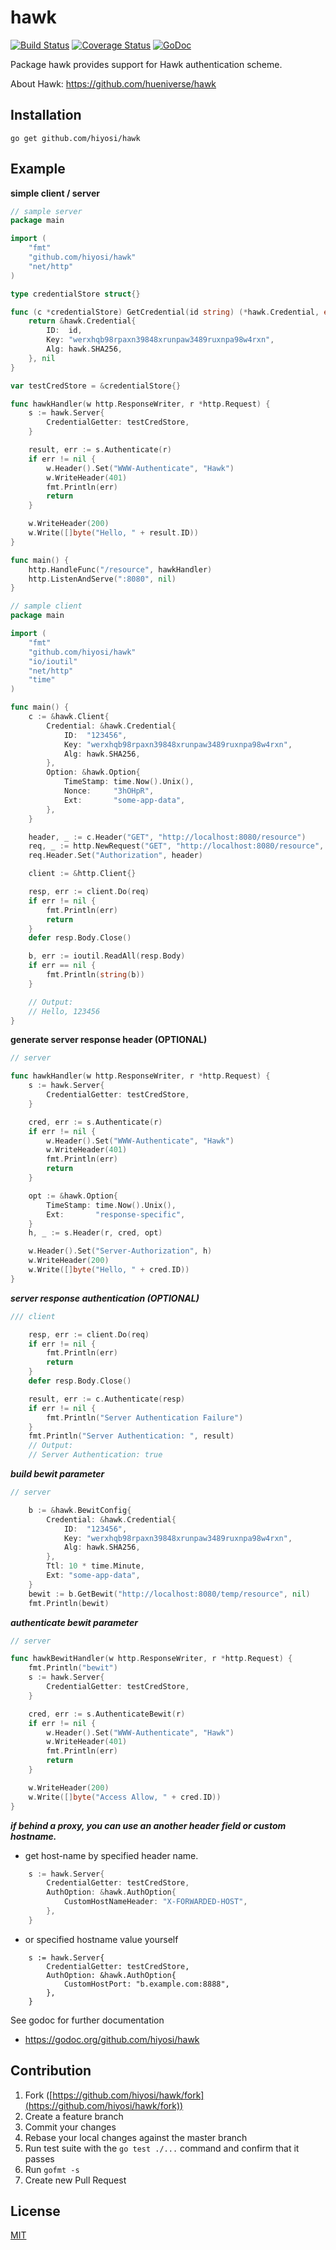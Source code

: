 # hawk
[![Build Status](https://travis-ci.org/hiyosi/hawk.svg?branch=master)](https://travis-ci.org/hiyosi/hawk)
[![Coverage Status](https://coveralls.io/repos/github/hiyosi/hawk/badge.svg?branch=master)](https://coveralls.io/github/hiyosi/hawk?branch=master)
[![GoDoc](https://godoc.org/github.com/hiyosi/hawk?status.svg)](https://godoc.org/github.com/hiyosi/hawk)

Package hawk provides support for Hawk authentication scheme.

About Hawk: https://github.com/hueniverse/hawk

## Installation

```
go get github.com/hiyosi/hawk
```

## Example

**simple client / server**

```.go
// sample server
package main

import (
	"fmt"
	"github.com/hiyosi/hawk"
	"net/http"
)

type credentialStore struct{}

func (c *credentialStore) GetCredential(id string) (*hawk.Credential, error) {
	return &hawk.Credential{
		ID:  id,
		Key: "werxhqb98rpaxn39848xrunpaw3489ruxnpa98w4rxn",
		Alg: hawk.SHA256,
	}, nil
}

var testCredStore = &credentialStore{}

func hawkHandler(w http.ResponseWriter, r *http.Request) {
	s := hawk.Server{
		CredentialGetter: testCredStore,
	}

	result, err := s.Authenticate(r)
	if err != nil {
		w.Header().Set("WWW-Authenticate", "Hawk")
		w.WriteHeader(401)
		fmt.Println(err)
		return
	}

	w.WriteHeader(200)
	w.Write([]byte("Hello, " + result.ID))
}

func main() {
	http.HandleFunc("/resource", hawkHandler)
	http.ListenAndServe(":8080", nil)
}
```

```.go
// sample client
package main

import (
	"fmt"
	"github.com/hiyosi/hawk"
	"io/ioutil"
	"net/http"
	"time"
)

func main() {
	c := &hawk.Client{
		Credential: &hawk.Credential{
			ID:  "123456",
			Key: "werxhqb98rpaxn39848xrunpaw3489ruxnpa98w4rxn",
			Alg: hawk.SHA256,
		},
		Option: &hawk.Option{
			TimeStamp: time.Now().Unix(),
			Nonce:     "3hOHpR",
			Ext:       "some-app-data",
		},
	}

	header, _ := c.Header("GET", "http://localhost:8080/resource")
	req, _ := http.NewRequest("GET", "http://localhost:8080/resource", nil)
	req.Header.Set("Authorization", header)

	client := &http.Client{}

	resp, err := client.Do(req)
	if err != nil {
		fmt.Println(err)
		return
	}
	defer resp.Body.Close()

	b, err := ioutil.ReadAll(resp.Body)
	if err == nil {
		fmt.Println(string(b))
	}

	// Output:
	// Hello, 123456
}

```
**generate server response header (OPTIONAL)**

```.go
// server

func hawkHandler(w http.ResponseWriter, r *http.Request) {
	s := hawk.Server{
		CredentialGetter: testCredStore,
	}

	cred, err := s.Authenticate(r)
	if err != nil {
		w.Header().Set("WWW-Authenticate", "Hawk")
		w.WriteHeader(401)
		fmt.Println(err)
		return
	}

	opt := &hawk.Option{
		TimeStamp: time.Now().Unix(),
		Ext:       "response-specific",
	}
	h, _ := s.Header(r, cred, opt)

	w.Header().Set("Server-Authorization", h)
	w.WriteHeader(200)
	w.Write([]byte("Hello, " + cred.ID))
}
```

***server response authentication (OPTIONAL)***

```.go
/// client

	resp, err := client.Do(req)
	if err != nil {
		fmt.Println(err)
		return
	}
	defer resp.Body.Close()

	result, err := c.Authenticate(resp)
	if err != nil {
		fmt.Println("Server Authentication Failure")
	}
	fmt.Println("Server Authentication: ", result)
	// Output:
	// Server Authentication: true

```

***build bewit parameter***

```.go
// server

	b := &hawk.BewitConfig{
		Credential: &hawk.Credential{
			ID:  "123456",
			Key: "werxhqb98rpaxn39848xrunpaw3489ruxnpa98w4rxn",
			Alg: hawk.SHA256,
		},
		Ttl: 10 * time.Minute,
		Ext: "some-app-data",
	}
	bewit := b.GetBewit("http://localhost:8080/temp/resource", nil)
	fmt.Println(bewit)

```

***authenticate bewit parameter***

```.go
// server

func hawkBewitHandler(w http.ResponseWriter, r *http.Request) {
	fmt.Println("bewit")
	s := hawk.Server{
		CredentialGetter: testCredStore,
	}

	cred, err := s.AuthenticateBewit(r)
	if err != nil {
		w.Header().Set("WWW-Authenticate", "Hawk")
		w.WriteHeader(401)
		fmt.Println(err)
		return
	}

	w.WriteHeader(200)
	w.Write([]byte("Access Allow, " + cred.ID))
}

```

***if behind a proxy, you can use an another header field or custom hostname.***

- get host-name by specified header name.

```.go
	s := hawk.Server{
		CredentialGetter: testCredStore,
		AuthOption: &hawk.AuthOption{
			CustomHostNameHeader: "X-FORWARDED-HOST",
		},
	}
```

- or specified hostname value yourself

```
	s := hawk.Server{
		CredentialGetter: testCredStore,
		AuthOption: &hawk.AuthOption{
			CustomHostPort: "b.example.com:8888",
		},
	}
```

See godoc for further documentation

- https://godoc.org/github.com/hiyosi/hawk

## Contribution

1. Fork ([https://github.com/hiyosi/hawk/fork](https://github.com/hiyosi/hawk/fork))
2. Create a feature branch
3. Commit your changes
4. Rebase your local changes against the master branch
5. Run test suite with the `go test ./...` command and confirm that it passes
6. Run `gofmt -s`
7. Create new Pull Request

## License
[MIT](https://github.com/hiyosi/hawk/blob/master/LICENSE)